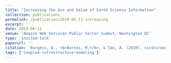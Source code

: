 ```yaml
---
title: "Increasing the Use and Value of Earth Science Information"
collection: publications
permalink: /publication/2019-06-11-increasing
excerpt: ''
date: 2019-06-11
venue: 'Amazon Web Services Public Sector Summit, Washington DC'
type: 'invited-talk'
paperurl: ''
citation: 'Burgess, A., <b>Bartos, M.</b>, & Tan, A. (2019). <i>Increasing the Use and Value of Earth Science Information</i>. Amazon Web Services Public Sector Summit, Washington DC.'
tags: ['coupled-infrastructure-modeling']
---
```

